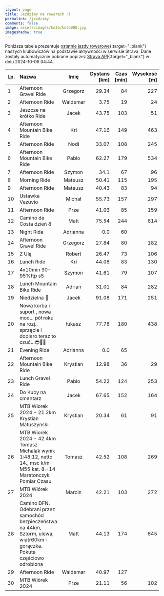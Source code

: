 ```yaml
---
layout: page
title: Jeździmy na rowerach :)
permalink: /jezdzimy
comments: false
image: assets/images/kmtb/kmtb008.jpg
imageshadow: true
---
```


Poniższa tabela prezentuje [ostatnie jazdy rowerowe](https://www.strava.com/clubs/336381){:target="_blank"} naszych klubowiczów na podstawie aktywności w serwisie Strava. Dane zostały automatycznie pobrane poprzez [Strava API](https://developers.strava.com/docs/reference/#api-Clubs-getClubActivitiesById){:target="_blank"} w dniu 2024-10-09 04:44.

Lp. | Nazwa | Imię | Dystans [km] | Czas [min] | Wysokość [m]
:--- | :--- | :---: | ---: | ---: | ---:
1|Afternoon Gravel Ride|Grzegorz|29.34|84|227
2|Afternoon Ride|Waldemar|3.75|19|24
3|Jeszcze na krótko Ride|Jacek|43.75|103|51
4|Afternoon Mountain Bike Ride|Kri|47.16|149|463
5|Afternoon Ride|Nodi|33.07|108|245
6|Afternoon Mountain Bike Ride|Pablo|62.27|179|534
7|Afternoon Ride|Szymon|34.1|67|96
8|Morning Ride|Mateusz|50.41|115|195
9|Afternoon Ride|Mateusz|40.43|83|94
10|Ustawka Vezuvio|Michał|55.73|157|297
11|Afternoon Ride|Prze|41.03|85|159
12|Camino de Costa dzień 8|Matt|75.54|244|614
13|Night Ride|Adrianna|0.0|60|
14|Afternoon Gravel Ride|Grzegorz|27.84|80|182
15|Z Ulą|Robert|26.47|73|106
16|Lunch Ride|Kri|44.08|83|130
17|4x10min 90-95%ftp s5|Szymon|41.61|79|107
18|Lunch Mountain Bike Ride|Adrian|31.01|84|282
19|Niedzielna 💯|Jacek|91.08|171|251
20|Nowa korba i suport , nowa moc... pół roku na rozj.. sprzęcie i dopiero teraz to czuć...😎🤠💨|łukasz|77.78|180|438
21|Evening Ride|Adrianna|0.0|65|
22|Afternoon Mountain Bike Ride|Krystian|12.98|36|29
23|Lunch Gravel Ride|Pablo|54.22|124|253
24|Do Kuby na cmentarz|Jacek|67.65|152|164
25|MTB Wiorek 2024 - 21.2km Krystian Matuszynski|Krystian|20.34|61|91
26|MTB Wiorek 2024 - 42.4km Tomasz Michalak wynik 1:48:12, netto 14., msc k/m M55 kat. 8.-14 Maratonczyk Pomiar Czasu|Tomasz|42.52|108|269
27|MTB Wiórek 2024|Marcin|42.21|103|272
28|Camino DFN. Odebrani przez samochód bezpieczeństwa na 44km, Sztorm, ulewa, wiatr60km i gorączka. Pokuta częściowo odrobiona|Matt|44.13|174|645
29|Afternoon Ride|Waldemar|40.97|127|
30|MTB Wiórek 2024|Prze|21.11|56|102
